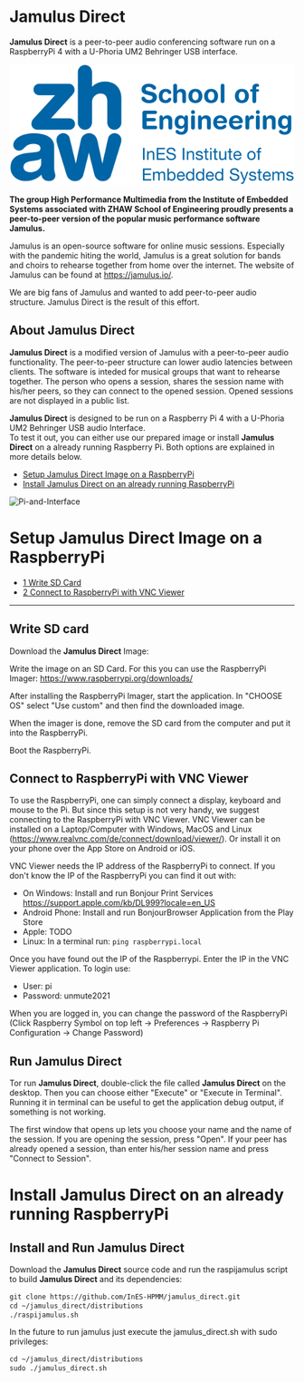 # Jamulus Direct
**Jamulus Direct** is a peer-to-peer audio conferencing software run on a RaspberryPi 4 with a U-Phoria UM2 Behringer USB interface.


[![logo](images/ines_logo.png)](https://www.zhaw.ch/en/engineering/institutes-centres/ines/ "Homepage")

__The group High Performance Multimedia from the Institute of Embedded Systems associated with ZHAW School of Engineering proudly presents a peer-to-peer version of the popular music performance software Jamulus.__

Jamulus is an open-source software for online music sessions. Especially with the pandemic hiting the world, Jamulus is a great solution for bands and choirs to rehearse together from home over the internet. The website of Jamulus can be found at https://jamulus.io/.

We are big fans of Jamulus and wanted to add peer-to-peer audio structure. Jamulus Direct is the result of this effort.

## About Jamulus Direct
**Jamulus Direct** is a modified version of Jamulus with a peer-to-peer audio functionality. The peer-to-peer structure can lower audio latencies between clients. The software is inteded for musical groups that want to rehearse together. The person who opens a session, shares the session name with his/her peers, so they can connect to the opened session. Opened sessions are not displayed in a public list.

**Jamulus Direct** is designed to be run on a Raspberry Pi 4 with a U-Phoria UM2 Behringer USB audio Interface.    
To test it out, you can either use our prepared image or install **Jamulus Direct** on a already running Raspberry Pi. Both options are explained in more details below.   

- [Setup Jamulus Direct Image on a RaspberryPi](#Setup-Jamulus-Direct-Image-on-a-RaspberryPi)
- [Install Jamulus Direct on an already running RaspberryPi](#Install-Jamulus-Direct-on-an-already-running-RaspberryPi)

![Pi-and-Interface](images/pi_audio_interface.jpg)

# Setup Jamulus Direct Image on a RaspberryPi
- [1 Write SD Card](#Write-SD-card)    
- [2 Connect to RaspberryPi with VNC Viewer](#Connect-to-RaspberryPi-with-VNC-Viewer)    

------------------------------------------------

## Write SD card
Download the **Jamulus Direct** Image:

Write the image on an SD Card. For this you can use the RaspberryPi Imager: https://www.raspberrypi.org/downloads/

After installing the RaspberryPi Imager, start the application. In "CHOOSE OS" select "Use custom" and then find the downloaded image.

When the imager is done, remove the SD card from the computer and put it into the RaspberryPi.

Boot the RaspberryPi.

## Connect to RaspberryPi with VNC Viewer
To use the RaspberryPi, one can simply connect a display, keyboard and mouse to the Pi. But since this setup is not very handy, we suggest connecting to the RaspberryPi with VNC Viewer. VNC Viewer can be installed on a Laptop/Computer with Windows, MacOS and Linux (https://www.realvnc.com/de/connect/download/viewer/). Or install it on your phone over the App Store on Android or iOS.

VNC Viewer needs the IP address of the RaspberryPi to connect. If you don't know the IP of the RaspberryPi you can find it out with:
- On Windows: Install and run Bonjour Print Services https://support.apple.com/kb/DL999?locale=en_US
- Android Phone: Install and run BonjourBrowser Application from the Play Store
- Apple: TODO
- Linux: In a terminal run: `ping raspberrypi.local`

Once you have found out the IP of the Raspberrypi. Enter the IP in the VNC Viewer application. To login use:
- User: pi
- Password: unmute2021

When you are logged in, you can change the password of the RaspberryPi     
(Click Raspberry Symbol on top left -> Preferences -> Raspberry Pi Configuration -> Change Password)

## Run Jamulus Direct
Tor run **Jamulus Direct**, double-click the file called **Jamulus Direct** on the desktop. Then you can choose either "Execute" or "Execute in Terminal". Running it in terminal can be useful to get the application debug output, if something is not working.

The first window that opens up lets you choose your name and the name of the session. If you are opening the session, press "Open". If your peer has already opened a session, than enter his/her session name and press "Connect to Session". 

# Install Jamulus Direct on an already running RaspberryPi

## Install and Run Jamulus Direct
Download the **Jamulus Direct** source code and run the raspijamulus script to build **Jamulus Direct** and its dependencies:
```
git clone https://github.com/InES-HPMM/jamulus_direct.git
cd ~/jamulus_direct/distributions
./raspijamulus.sh
```
In the future to run jamulus just execute the jamulus_direct.sh with sudo privileges:
```
cd ~/jamulus_direct/distributions
sudo ./jamulus_direct.sh
```

